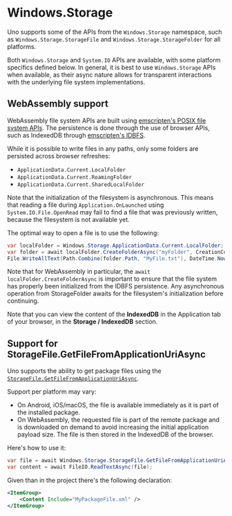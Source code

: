 # Windows.Storage

Uno supports some of the APIs from the `Windows.Storage` namespace, such as `Windows.Storage.StorageFile` and `Windows.Storage.StorageFolder` for all platforms.

Both `Windows.Storage` and `System.IO` APIs are available, with some platform specifics defined below. In general, it is best to use `Windows.Storage` APIs when available, as their async nature allows for transparent interactions with the underlying file system implementations.

## WebAssembly support

WebAssembly file system APIs are built using [emscripten's POSIX file system APIs](https://emscripten.org/docs/api_reference/Filesystem-API.html). The persistence is done through the use of browser APIs, such as IndexedDB through [emscripten's IDBFS](https://emscripten.org/docs/api_reference/Filesystem-API.html#filesystem-api-idbfs).

While it is possible to write files in any paths, only some folders are persisted across browser refreshes:
- `ApplicationData.Current.LocalFolder`
- `ApplicationData.Current.RoamingFolder`
- `ApplicationData.Current.SharedLocalFolder`

Note that the initialization of the filesystem is asynchronous. This means that reading a file during `Application.OnLaunched` using `System.IO.File.OpenRead` may fail to find a file that was previously written, because the filesystem is not available yet.

The optimal way to open a file is to use the following:

```csharp
var localFolder = Windows.Storage.ApplicationData.Current.LocalFolder;
var folder = await localFolder.CreateFolderAsync("myFolder", CreationCollisionOption.OpenIfExists);
File.WriteAllText(Path.Combine(folder.Path, "MyFile.txt"), DateTime.Now.ToLongDateString());
```

Note that for WebAssembly in particular, the `await localFolder.CreateFolderAsync` is important to ensure that the file system has properly been initialized from the IDBFS persistence. Any asynchronous operation from StorageFolder awaits for the filesystem's initialization before continuing.

Note that you can view the content of the **IndexedDB** in the Application tab of your browser, in the **Storage / IndexedDB** section.

## Support for StorageFile.GetFileFromApplicationUriAsync

Uno supports the ability to get package files using the [`StorageFile.GetFileFromApplicationUriAsync`](https://docs.microsoft.com/en-us/uwp/api/windows.storage.storagefile.getfilefromapplicationuriasync).

Support per platform may vary:
- On Android, iOS/macOS, the file is available immediately as it is part of the installed package.
- On WebAssembly, the requested file is part of the remote package and is downloaded on demand to avoid increasing the initial application payload size. The file is then stored in the IndexedDB of the browser.

Here's how to use it:

```csharp
var file = await Windows.Storage.StorageFile.GetFileFromApplicationUriAsync(new Uri("ms-appx:///MyPackageFile.xml"));
var content = await FileIO.ReadTextAsync(file);
```
Given than in the project there's the following declaration:
```xml
<ItemGroup>
    <Content Include="MyPackageFile.xml" />
</ItemGroup>
```


